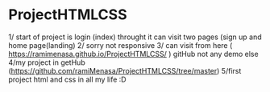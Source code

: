 # ProjectHTMLCSS
1/ start of project is login (index) throught it can visit two pages (sign up and home page(landing)
2/ sorry not responsive 
3/ can visit from here ( https://ramimenasa.github.io/ProjectHTMLCSS/ ) gitHub not any demo else
4/my project in getHub (https://github.com/ramiMenasa/ProjectHTMLCSS/tree/master)
5/first project html and css in all my life :D
